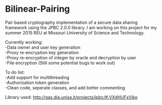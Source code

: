 # Bilinear-Pairing
Pair based cryptography implementation of a secure data sharing framework using the JPBC 2.0.0 library. I am working on this project for my summer 2015 REU at Missouri University of Science and Technology.

Currently working:<br>
-Data owner and user key generation<br>
-Proxy re-encryption key generation<br>
-Proxy re-encryption of integer by oracle and decryption by user<br>
-File encryption (Still some potential bugs to work out)<br>

To do list:<br>
-Add support for multithreading<br>
-Authorization token generation<br>
-Clean code, seperate classes, and add better commenting

Library used: http://gas.dia.unisa.it/projects/jpbc/#.VXdHUFxViko

